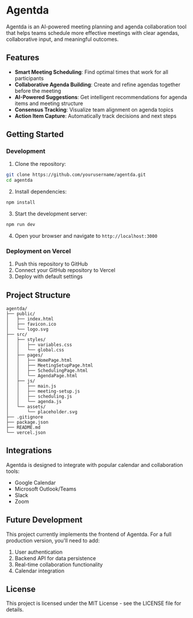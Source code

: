 # Agentda

Agentda is an AI-powered meeting planning and agenda collaboration tool that helps teams schedule more effective meetings with clear agendas, collaborative input, and meaningful outcomes.

## Features

- **Smart Meeting Scheduling**: Find optimal times that work for all participants
- **Collaborative Agenda Building**: Create and refine agendas together before the meeting
- **AI-Powered Suggestions**: Get intelligent recommendations for agenda items and meeting structure
- **Consensus Tracking**: Visualize team alignment on agenda topics
- **Action Item Capture**: Automatically track decisions and next steps

## Getting Started

### Development

1. Clone the repository:
```bash
git clone https://github.com/yourusername/agentda.git
cd agentda
```

2. Install dependencies:
```bash
npm install
```

3. Start the development server:
```bash
npm run dev
```

4. Open your browser and navigate to `http://localhost:3000`

### Deployment on Vercel

1. Push this repository to GitHub
2. Connect your GitHub repository to Vercel
3. Deploy with default settings

## Project Structure

```
agentda/
├── public/
│   ├── index.html
│   ├── favicon.ico
│   └── logo.svg
├── src/
│   ├── styles/
│   │   ├── variables.css
│   │   └── global.css
│   ├── pages/
│   │   ├── HomePage.html
│   │   ├── MeetingSetupPage.html
│   │   ├── SchedulingPage.html
│   │   └── AgendaPage.html
│   ├── js/
│   │   ├── main.js
│   │   ├── meeting-setup.js
│   │   ├── scheduling.js
│   │   └── agenda.js
│   └── assets/
│       └── placeholder.svg
├── .gitignore
├── package.json
├── README.md
└── vercel.json
```

## Integrations

Agentda is designed to integrate with popular calendar and collaboration tools:

- Google Calendar
- Microsoft Outlook/Teams
- Slack
- Zoom

## Future Development

This project currently implements the frontend of Agentda. For a full production version, you'll need to add:

1. User authentication
2. Backend API for data persistence
3. Real-time collaboration functionality
4. Calendar integration

## License

This project is licensed under the MIT License - see the LICENSE file for details.
